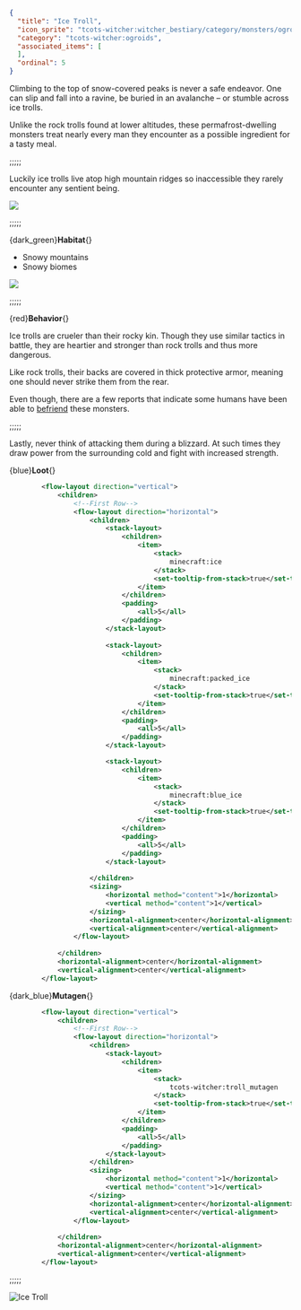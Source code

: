 ```json
{
  "title": "Ice Troll",
  "icon_sprite": "tcots-witcher:witcher_bestiary/category/monsters/ogroids/ice_troll",
  "category": "tcots-witcher:ogroids",
  "associated_items": [
  ],
  "ordinal": 5
}
```

Climbing to the top of snow-covered peaks is never a safe endeavor. 
One can slip and fall into a ravine, be buried in an avalanche – or stumble across ice trolls.


Unlike the rock trolls found at lower altitudes,
these permafrost-dwelling monsters treat nearly every man they encounter as a possible ingredient for a tasty meal.

;;;;;

Luckily ice trolls live atop high mountain ridges so inaccessible they rarely encounter any sentient being.

![](tcots-witcher:textures/gui/sprites/witcher_bestiary/entries/ice_troll/ice_troll_main.png,fit)

;;;;;

{dark_green}**Habitat**{}
- Snowy mountains
- Snowy biomes

![](tcots-witcher:textures/gui/sprites/witcher_bestiary/entries/ice_troll/ice_troll_special.png,fit)

;;;;;

{red}**Behavior**{}

Ice trolls are crueler than their rocky kin. 
Though they use similar tactics in battle, they are heartier and stronger than rock trolls and thus more dangerous. 

Like rock trolls, their backs are covered in thick protective armor, meaning one should never strike them from the rear.


Even though, there are a few reports that indicate some humans have been able to [befriend](^tcots-witcher:misc/befriending_troll) these monsters.

;;;;;

Lastly, never think of attacking them during a blizzard. At such times they draw power from the surrounding cold and fight with increased strength.

{blue}**Loot**{}
```xml owo-ui
        <flow-layout direction="vertical">
            <children>
                <!--First Row-->
                <flow-layout direction="horizontal">
                    <children>
                        <stack-layout>
                            <children>
                                <item>
                                    <stack>
                                        minecraft:ice
                                    </stack>
                                    <set-tooltip-from-stack>true</set-tooltip-from-stack>
                                </item>
                            </children>
                            <padding>
                                <all>5</all>
                            </padding>
                        </stack-layout>
                        
                        <stack-layout>
                            <children>
                                <item>
                                    <stack>
                                        minecraft:packed_ice
                                    </stack>
                                    <set-tooltip-from-stack>true</set-tooltip-from-stack>
                                </item>
                            </children>
                            <padding>
                                <all>5</all>
                            </padding>
                        </stack-layout>

                        <stack-layout>
                            <children>
                                <item>
                                    <stack>
                                        minecraft:blue_ice
                                    </stack>
                                    <set-tooltip-from-stack>true</set-tooltip-from-stack>
                                </item>
                            </children>
                            <padding>
                                <all>5</all>
                            </padding>
                        </stack-layout>
                        
                    </children>
                    <sizing>
                        <horizontal method="content">1</horizontal>
                        <vertical method="content">1</vertical>
                    </sizing>
                    <horizontal-alignment>center</horizontal-alignment>
                    <vertical-alignment>center</vertical-alignment>
                </flow-layout>
                
            </children>
            <horizontal-alignment>center</horizontal-alignment>
            <vertical-alignment>center</vertical-alignment>
        </flow-layout>
```

{dark_blue}**Mutagen**{}
```xml owo-ui
        <flow-layout direction="vertical">
            <children>
                <!--First Row-->
                <flow-layout direction="horizontal">
                    <children>
                        <stack-layout>
                            <children>
                                <item>
                                    <stack>
                                        tcots-witcher:troll_mutagen
                                    </stack>
                                    <set-tooltip-from-stack>true</set-tooltip-from-stack>
                                </item>
                            </children>
                            <padding>
                                <all>5</all>
                            </padding>
                        </stack-layout>
                    </children>
                    <sizing>
                        <horizontal method="content">1</horizontal>
                        <vertical method="content">1</vertical>
                    </sizing>
                    <horizontal-alignment>center</horizontal-alignment>
                    <vertical-alignment>center</vertical-alignment>
                </flow-layout>
                
            </children>
            <horizontal-alignment>center</horizontal-alignment>
            <vertical-alignment>center</vertical-alignment>
        </flow-layout>
```

;;;;;




![Ice Troll](tcots-witcher:textures/gui/sprites/witcher_bestiary/entries/ice_troll/ice_troll_full.png,fit)
